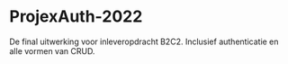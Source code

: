 # ProjexAuth-2022
De final uitwerking voor inleveropdracht B2C2. Inclusief authenticatie en alle vormen van CRUD.
